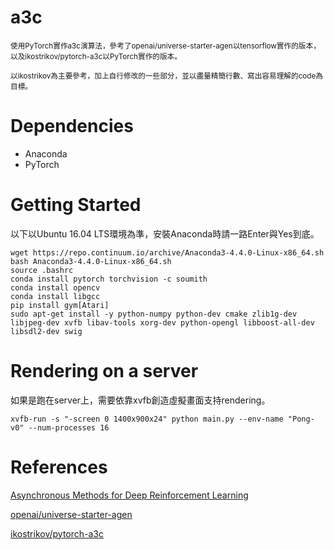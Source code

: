 # a3c

<small>使用PyTorch實作a3c演算法，參考了openai/universe-starter-agen以tensorflow實作的版本，以及ikostrikov/pytorch-a3c以PyTorch實作的版本。</small>

<small>以ikostrikov為主要參考，加上自行修改的一些部分，並以盡量精簡行數、寫出容易理解的code為目標。</small>

# Dependencies

* Anaconda
* PyTorch

# Getting Started

以下以Ubuntu 16.04 LTS環境為準，安裝Anaconda時請一路Enter與Yes到底。

```
wget https://repo.continuum.io/archive/Anaconda3-4.4.0-Linux-x86_64.sh
bash Anaconda3-4.4.0-Linux-x86_64.sh
source .bashrc
conda install pytorch torchvision -c soumith
conda install opencv
conda install libgcc
pip install gym[Atari]
sudo apt-get install -y python-numpy python-dev cmake zlib1g-dev libjpeg-dev xvfb libav-tools xorg-dev python-opengl libboost-all-dev libsdl2-dev swig
```

# Rendering on a server

如果是跑在server上，需要依靠xvfb創造虛擬畫面支持rendering。

```
xvfb-run -s "-screen 0 1400x900x24" python main.py --env-name "Pong-v0" --num-processes 16
```

# References

[Asynchronous Methods for Deep Reinforcement Learning](https://arxiv.org/abs/1602.01783)

[openai/universe-starter-agen](https://github.com/openai/universe-starter-agent)

[ikostrikov/pytorch-a3c](https://github.com/ikostrikov/pytorch-a3c)

